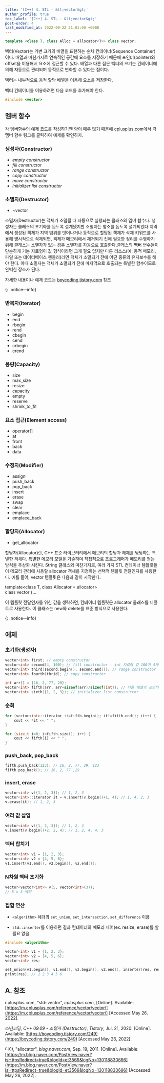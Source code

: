```yaml
---
title: '[C++] 4. STL - &lt;vector&gt;'
author_profile: true
toc_label: '[C++] 4. STL - &lt;vector&gt;'
post-order: 4
last_modified_at: 2022-09-22 21:03:00 +0900
---
```


```cpp
template <class T, class Alloc = allocator<T>> class vector;
```

벡터(Vector)는 가변 크기의 배열을 표현하는 순차 컨테이너(Sequence Container)이다. 배열과 마찬가지로 연속적인 공간에 요소를 저장하기 때문에 포인터(pointer)와 offset을 이용해서 요소에 접근할 수 있다. 배열과 다른 점은 벡터의 크기는 컨테이너에 의해 자동으로 관리되며 동적으로 변화할 수 있다는 점이다.

벡터는 내부적으로 동적 할당 배열을 이용해 요소를 저장한다.

벡터 컨테이너를 이용하려면 다음 코드를 추가해야 한다.

```cpp
#include <vector>
```

## 멤버 함수
각 멤버함수의 예제 코드를 작성하기엔 양이 매우 많기 때문에 [cplusplus.com](https://m.cplusplus.com/reference/vector/vector/)에서 각 멤버 함수 링크를 클릭하여 예제를 확인하자.

### 생성자(Constructor)
- *empty constructor*
- *fill constructor*
- *range constructor*
- *copy constructor*
- *move constructor*
- *initializer list constructor*

### 소멸자(Destructor)
- ~vector

<div markdown="1">
소멸자(Destructor)는 객체가 소멸될 때 자동으로 실행되는 클래스의 멤버 함수다. 생성자는 클래스의 초기화를 돕도록 설계됐지만 소멸자는 청소를 돕도록 설계되었다.지역에서 생성된 객체가 지역 범위를 벗어나거나 동적으로 할당된 객체가 삭제 키워드를 사용해 명시적으로 삭제되면, 객체가 메모리에서 제거되기 전에 필요한 정리를 수행하기 위해 클래스는 소멸자가 있는 경우 소멸자를 자동으로 호출한다.클래스의 멤버 변수들이 단순하게 기본 자료형이 값 형식이라면 크게 필요 없지만 다른 리소스(예: 동적 메모리, 파일 또는 데이터베이스 핸들러)라면 객체가 소멸되기 전에 어떤 종류의 유지보수를 해야 한다. 이때 소멸자는 객체가 소멸되기 전에 마지막으로 호출되는 특별한 함수이므로 완벽한 장소가 된다.

자세한 내용이나 예제 코드는 [boycoding.tistory.com](https://boycoding.tistory.com/249) 참조
</div>
{: .notice--info}

### 반복자(Iterator)
- begin
- end
- rbegin
- rend
- cbegin
- cend
- crbegin
- crend

### 용량(Capacity)
- size
- max_size
- resize
- capacity
- empty
- reserve
- shrink_to_fit

### 요소 접근(Element access)
- operator[]
- at
- front
- back
- data

### 수정자(Modifier)
- assign
- push_back
- pop_back
- insert
- erase
- swap
- clear
- emplace
- emplace_back

### 할당자(Allocator)
- get_allocator

<div markdown="1">
할당자(Allocator)란, C++ 표준 라이브러리에서 메모리의 할당과 해제를 담당하는 특별한 객체다. 특별한 메모리 모델을 기술하며 직접적으로 프로그래머가 메모리를 얻는 방식을 추상화 시킨다. String 클래스와 마찬가지로, 여러 가지 STL 컨테이너 템플릿들이 메모리 관리에 사용할 allocator 객체를 지정하는 선택적 템플릿 전달인자를 사용한다. 예를 들어, vector 템플릿은 다음과 같이 시작한다.

template<class T, class Allocator = allocator<T>><br>
    class vector {...

이 템플릿 전달인자를 위한 값을 생략하면, 컨테이너 템플릿은 allocator<T> 클래스를 디폴트로 사용한다. 이 클래스는 new와 delete를 표준 방식으로 사용한다.
</div>
{: .notice--info}


## 에제

### 초기화(생성자)
```cpp
vector<int> first; // empty constructor
vector<int> second(4, 100); // fill constructor - int 자료형 값 100이 4개. 값을 생략하면 기본값으로 초기화(int는 0, string은 "", etc.)
vector<int> third(second.begin(), second.end()); // range constructor
vector<int> fourth(thrid); // copy constructor

int arr[] = {16, 2, 77, 29};
vector<int> fifth(arr, arr+sizeof(arr)/sizeof(int)); // 다른 배열의 포인터로 생성 가능
vector<int> sixth({1, 2, 3}); // initializer list constructor
```

### 순회
```cpp
for (vector<int>::iterator it=fifth.begin(); it!=fifth.end(); it++) {
    cout << *it << " ";
}

for (size_t i=0; i<fifth.size(); i++) {
    cout << fifth[i] << " ";
}
```

### push_back, pop_back
```cpp
fifth.push_back(123); // 16, 2, 77, 29, 123
fifth.pop_back(); // 16, 2, 77 ,29
```

### insert, erase
```cpp
vector<int> v({1, 2, 3}); // 1, 2, 3
vector<int>::iterator it = v.insert(v.begin()+1, 4); // 1, 4, 2, 3
v.erase(it); // 1, 2, 3
```

### 여러 값 삽입
```cpp
vector<int> v({1, 2, 3}); // 1, 2, 3
v.insert(v.begin()+2, 2, 4); // 1, 2, 4, 4, 3
```

### 벡터 합치기
```cpp
vector<int> v1 = {1, 2, 3};
vector<int> v2 = {4, 5, 6};
v1.insert(v1.end(), v2.begin(), v2.end());
```

### N차원 벡터 초기화
```cpp
vector<vector<int>> v(5, vector<int>(3));
// 5 x 3 벡터
```

### 집합 연산
- `<algorithm>` 헤더의 `set_union`, `set_intersection`, `set_difference` 이용

- `std::inserter`를 이용하면 결과 컨테이너의 메모리 제어(ex. resize, erase)를 할 필요 없음

```cpp
#include <algorithm>

vector<int> v1 = {1, 2, 3};
vector<int> v2 = {4, 5, 6};
vector<int> res;

set_union(v1.begin(), v1.end(), v2.begin(), v2.end(), inserter(res, res.begin()));
print(res); // 1 2 3 4 5 6
```

## A. 참조
cplusplus.com, "std::vector", *cplusplus.com*, [Online]. Available: [https://m.cplusplus.com/reference/vector/vector/](https://m.cplusplus.com/reference/vector/vector/) [Accessed May 26, 2022].

소년코딩, *C++ 09.09 - 소멸자 (Destructor)*, *Tistory*, Jul. 21, 2020. [Online]. Available: [https://boycoding.tistory.com/249](https://boycoding.tistory.com/249) [Accessed May 26, 2022].

다야, "allocator", *blog.naver.com*, Sep. 19, 2011. [Online]. Available: [https://m.blog.naver.com/PostView.naver?isHttpsRedirect=true&blogId=et3569&logNo=130118830696](https://m.blog.naver.com/PostView.naver?isHttpsRedirect=true&blogId=et3569&logNo=130118830696) [Accessed May 26, 2022].
